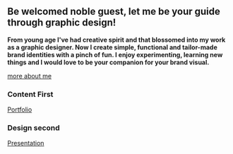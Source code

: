 
## Be welcomed noble guest, let me be your guide through graphic design!

**From young age I've had creative spirit and that blossomed into my work as a graphic designer. Now I create simple, functional and tailor-made brand identities with a pinch of fun. I enjoy experimenting, learning new things and I would love to be your companion for your brand visual.**

[more about me](/about-me/about-me.md)

### Content First

[Portfolio](portfolio.md)

### Design second

[Presentation]()